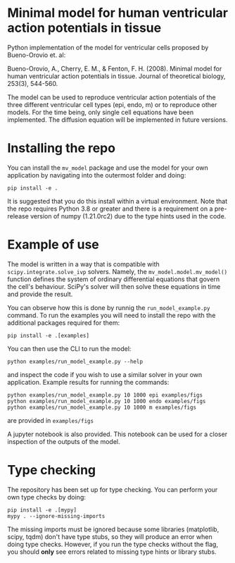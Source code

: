 # Minimal model for human ventricular action potentials in tissue

Python implementation of the model for ventricular cells proposed by Bueno-Orovio et. al:

Bueno-Orovio, A., Cherry, E. M., & Fenton, F. H. (2008). Minimal model for human ventricular action potentials in tissue. Journal of theoretical biology, 253(3), 544-560.

The model can be used to reproduce ventricular action potentials of the three different ventricular
cell types (epi, endo, m) or to reproduce other models. For the time being, only single cell
equations have been implemented. The diffusion equation will be implemented in future versions.

# Installing the repo

You can install the `mv_model` package and use the model for your own application by navigating
into the outermost folder and doing:

```
pip install -e .
```

It is suggested that you do this install within a virtual environment. Note that the repo requires
Python 3.8 or greater and there is a requirement on a pre-release version of numpy (1.21.0rc2) due
to the type hints used in the code.

# Example of use

The model is written in a way that is compatible with `scipy.integrate.solve_ivp` solvers. Namely,
the `mv_model.model.mv_model()` function defines the system of ordinary differential equations
that govern the cell's behaviour. SciPy's solver will then solve these equations in time and
provide the result.

You can observe how this is done by runnig the `run_model_example.py` command. To run the examples
you will need to install the repo with the additional packages required for them:

```
pip install -e .[examples]
```

You can then use the CLI to run the model:

```
python examples/run_model_example.py --help
```

and inspect the code if you wish to use a similar solver in your own application. Example results
for running the commands:

```
python examples/run_model_example.py 10 1000 epi examples/figs
python examples/run_model_example.py 10 1000 endo examples/figs
python examples/run_model_example.py 10 1000 m examples/figs
```

are provided in `examples/figs`

A jupyter notebook is also provided. This notebook can be used for a closer inspection of the
outputs of the model.

# Type checking

The repository has been set up for type checking. You can perform your own type checks by doing:

```
pip install -e .[mypy]
mypy . --ignore-missing-imports
```

The missing imports must be ignored because some libraries (matplotlib, scipy, tqdm) don't have
type stubs, so they will produce an error when doing type checks. However, if you run the type
checks without the flag, you should **only** see errors related to missing type hints or library
stubs.
